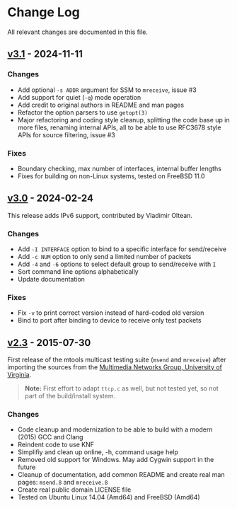 Change Log
==========

All relevant changes are documented in this file.


[v3.1][] - 2024-11-11
---------------------

### Changes
- Add optional `-s ADDR` argument for SSM to `mreceive`, issue #3
- Add support for quiet (`-q`) mode operation
- Add credit to original authors in README and man pages
- Refactor the option parsers to use `getopt(3)`
- Major refactoring and coding style cleanup, splitting the code base up
  in more files, renaming internal APIs, all to be able to use RFC3678
  style APIs for source filtering, issue #3

### Fixes
- Boundary checking, max number of interfaces, internal buffer lengths
- Fixes for building on non-Linux systems, tested on FreeBSD 11.0


[v3.0][] - 2024-02-24
---------------------

This release adds IPv6 support, contributed by Vladimir Oltean.

### Changes

- Add `-I INTERFACE` option to bind to a specific interface for send/receive
- Add `-c NUM` option to only send a limited number of packets
- Add `-4` and `-6` options to select default group to send/receive with `I`
- Sort command line options alphabetically
- Update documentation

### Fixes

- Fix `-v` to print correct version instead of hard-coded old version
- Bind to port after binding to device to receive only test packets


[v2.3][] - 2015-07-30
---------------------

First release of the mtools multicast testing suite (`msend` and `mreceive`)
after importing the sources from the [Multimedia Networks Group, University of
Virginia](http://www.cs.virginia.edu/~mngroup/software/).

> **Note:** First effort to adapt `ttcp.c` as well, but not tested yet,
> so not part of the build/install system.

### Changes

- Code cleanup and modernization to be able to build with a modern
  (2015) GCC and Clang
- Reindent code to use KNF
- Simplifiy and clean up online, -h, command usage help
- Removed old support for Windows.  May add Cygwin support in the future
- Cleanup of documentation, add common README and create real man pages:
  `msend.8` and `mreceive.8`
- Create real public domain LICENSE file
- Tested on Ubuntu Linux 14.04 (Amd64) and FreeBSD (Amd64)


[v3.1]: https://github.com/troglobit/mtools/compare/v3.0...v3.1
[v3.0]: https://github.com/troglobit/mtools/compare/v2.3...v3.0
[v2.3]: https://github.com/troglobit/mtools/compare/v2.2...v2.3
[v2.2]: https://github.com/troglobit/mtools/compare/v2.1...v2.2
[v2.1]: https://github.com/troglobit/mtools/compare/v2.0...v2.1
